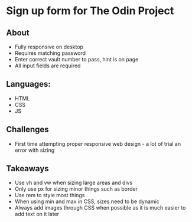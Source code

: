 <h1>Sign up form for The Odin Project </h1>

<h2>About</h2>
<ul>
    <li>Fully responsive on desktop</li>
    <li>Requires matching password</li>
    <li>Enter correct vault number to pass, hint is on page</li>
    <li>All input fields are required</li>

</ul>
<h2>Languages:</h2>
<ul>
    <li>HTML</li>
    <li>CSS</li>
    <li>JS</li>
</ul>
<h2>Challenges</h2>
<ul>
    <li>First time attempting proper responsive web design - a lot of trial an error with sizing</li>
</ul>
<h2>Takeaways</h2>
<ul>
    <li>Use vh and vw when sizing large areas and divs</li>
    <li>Only use px for sizing minor things such as border</li>
    <li>Use rem to style most things</li>
    <li>When using min and max in CSS, sizes need to be dynamic</li>
    <li>Always add images through CSS when possible as it is much easier to add text on it later</li>
</ul>

